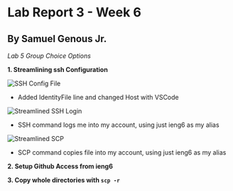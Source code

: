 # Lab Report 3 - Week 6
## By Samuel Genous Jr.

*Lab 5 Group Choice Options*

**1. Streamlining ssh Configuration**

![SSH Config File](https://user-images.githubusercontent.com/103216157/167341976-1a2650ba-4544-41a4-a8ce-944402b6af8c.png)

* Added IdentityFile line and changed Host with VSCode

![Streamlined SSH Login](https://user-images.githubusercontent.com/103216157/167342121-45611b8d-769b-43e4-a1fc-c676405f71a9.png)

* SSH command logs me into my account, using just ieng6 as my alias

![Streamlined SCP](https://user-images.githubusercontent.com/103216157/167342219-f29a11c0-b2c1-44cf-a4c0-d00ceeab5aa6.png)

* SCP command copies file into my account, using just ieng6 as my alias


**2. Setup Github Access from ieng6**








**3. Copy whole directories with `scp -r`**
